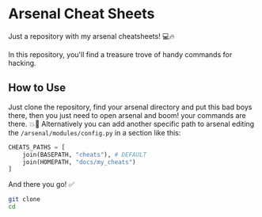 # Arsenal Cheat Sheets

Just a repository with my arsenal cheatsheets! 💻🔥

In this repository, you'll find a treasure trove of handy commands for hacking.

## How to Use

Just clone the repository, find your arsenal directory and put this bad boys there, then you just need to open arsenal and boom! your commands are there. 💥🤯
Alternatively you can add another specific path to arsenal editing the ```/arsenal/modules/config.py``` in a section like this:

```python
CHEATS_PATHS = [
    join(BASEPATH, "cheats"), # DEFAULT
    join(HOMEPATH, "docs/my_cheats")
]
```
And there you go! ✅

```bash
git clone 
cd 
```
